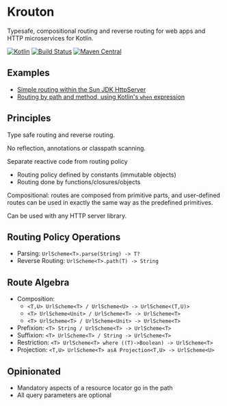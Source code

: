 # Krouton


Typesafe, compositional routing and reverse routing for web apps and HTTP microservices for Kotlin.

[![Kotlin](https://img.shields.io/badge/kotlin-1.0.0-blue.svg)](http://kotlinlang.org)
[![Build Status](https://travis-ci.org/npryce/konfig.svg?branch=master)](https://travis-ci.org/npryce/konfig)
[![Maven Central](https://img.shields.io/maven-central/v/com.natpryce/konfig.svg)](http://search.maven.org/#search%7Cga%7C1%7Cg%3A%22com.natpryce%22%20AND%20a%3A%22konfig%22)


## Examples

 * [Simple routing within the Sun JDK HttpServer](src/test/kotlin/com/natpryce/krouton/example/HttpRoutingExample.kt)
 * [Routing by path and method, using Kotlin's `when` expression](src/test/kotlin/com/natpryce/krouton/example/CountersExample.kt)

## Principles

Type safe routing and reverse routing.

No reflection, annotations or classpath scanning.

Separate reactive code from routing policy

* Routing policy defined by constants (immutable objects)
* Routing done by functions/closures/objects

Compositional: routes are composed from primitive parts, and user-defined routes can be used in 
exactly the same way as the predefined primitives.

Can be used with any HTTP server library.

## Routing Policy Operations

* Parsing: `UrlScheme<T>.parse(String) -> T?`
* Reverse Routing: `UrlScheme<T>.path(T) -> String`


## Route Algebra

* Composition: 
    * `<T,U> UrlScheme<T> / UrlScheme<U> -> UrlScheme<(T,U)>`
    * `<T> UrlScheme<Unit> / UrlScheme<T> -> UrlScheme<T>`
    * `<T> UrlScheme<T> / UrlScheme<Unit> -> UrlScheme<T>`
* Prefixion: `<T> String / UrlScheme<T> -> UrlScheme<T>`
* Suffixion: `<T> UrlScheme<T> / String -> UrlScheme<T>`
* Restriction: `<T> UrlScheme<T> where ((T)->Boolean) -> UrlScheme<T>`
* Projection: `<T,U> UrlScheme<T> asA Projection<T,U> -> UrlScheme<U>`


## Opinionated

* Mandatory aspects of a resource locator go in the path
* All query parameters are optional

